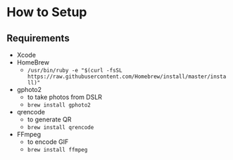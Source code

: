 # How to Setup

## Requirements

* Xcode
* HomeBrew
  * `/usr/bin/ruby -e "$(curl -fsSL https://raw.githubusercontent.com/Homebrew/install/master/install)"`
* gphoto2
  * to take photos from DSLR
  * `brew install gphoto2`
* qrencode
  * to generate QR
  * `brew install qrencode`
* FFmpeg
  * to encode GIF
  * `brew install ffmpeg`
